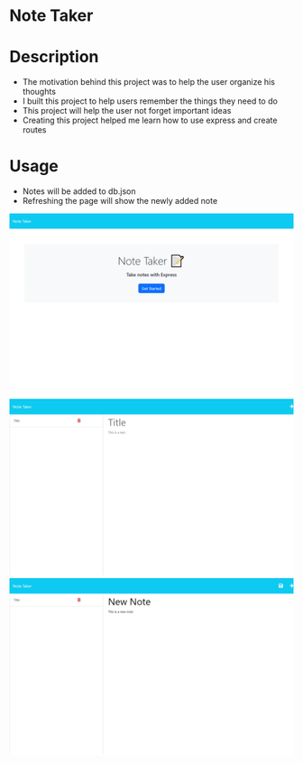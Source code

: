 # Note Taker

# Description
- The motivation behind this project was to help the user organize his thoughts
- I built this project to help users remember the things they need to do
- This project will help the user not forget important ideas
- Creating this project helped me learn how to use express and create routes

# Usage
- Notes will be added to db.json
- Refreshing the page will show the newly added note

![Landing Page](images/landingpage.png)
![Show Note](images/show_exisiting_note.png)
![Creating Note](images/creating_new_note.png)